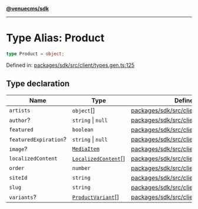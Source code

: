 [**@venuecms/sdk**](../Index.md)

***

# Type Alias: Product

```ts
type Product = object;
```

Defined in: [packages/sdk/src/client/types.gen.ts:125](https://github.com/venuecms/sdk/blob/856f3c21fe737a18a698a4045f39e91f8662f370/packages/sdk/src/client/types.gen.ts#L125)

## Type declaration

| Name | Type | Defined in |
| ------ | ------ | ------ |
| <a id="artists"></a> `artists` | `object`[] | [packages/sdk/src/client/types.gen.ts:134](https://github.com/venuecms/sdk/blob/856f3c21fe737a18a698a4045f39e91f8662f370/packages/sdk/src/client/types.gen.ts#L134) |
| <a id="author"></a> `author`? | `string` \| `null` | [packages/sdk/src/client/types.gen.ts:131](https://github.com/venuecms/sdk/blob/856f3c21fe737a18a698a4045f39e91f8662f370/packages/sdk/src/client/types.gen.ts#L131) |
| <a id="featured"></a> `featured` | `boolean` | [packages/sdk/src/client/types.gen.ts:129](https://github.com/venuecms/sdk/blob/856f3c21fe737a18a698a4045f39e91f8662f370/packages/sdk/src/client/types.gen.ts#L129) |
| <a id="featuredexpiration"></a> `featuredExpiration`? | `string` \| `null` | [packages/sdk/src/client/types.gen.ts:130](https://github.com/venuecms/sdk/blob/856f3c21fe737a18a698a4045f39e91f8662f370/packages/sdk/src/client/types.gen.ts#L130) |
| <a id="image"></a> `image`? | [`MediaItem`](MediaItem.md) | [packages/sdk/src/client/types.gen.ts:132](https://github.com/venuecms/sdk/blob/856f3c21fe737a18a698a4045f39e91f8662f370/packages/sdk/src/client/types.gen.ts#L132) |
| <a id="localizedcontent"></a> `localizedContent` | [`LocalizedContent`](LocalizedContent.md)[] | [packages/sdk/src/client/types.gen.ts:133](https://github.com/venuecms/sdk/blob/856f3c21fe737a18a698a4045f39e91f8662f370/packages/sdk/src/client/types.gen.ts#L133) |
| <a id="order"></a> `order` | `number` | [packages/sdk/src/client/types.gen.ts:128](https://github.com/venuecms/sdk/blob/856f3c21fe737a18a698a4045f39e91f8662f370/packages/sdk/src/client/types.gen.ts#L128) |
| <a id="siteid"></a> `siteId` | `string` | [packages/sdk/src/client/types.gen.ts:126](https://github.com/venuecms/sdk/blob/856f3c21fe737a18a698a4045f39e91f8662f370/packages/sdk/src/client/types.gen.ts#L126) |
| <a id="slug"></a> `slug` | `string` | [packages/sdk/src/client/types.gen.ts:127](https://github.com/venuecms/sdk/blob/856f3c21fe737a18a698a4045f39e91f8662f370/packages/sdk/src/client/types.gen.ts#L127) |
| <a id="variants"></a> `variants`? | [`ProductVariant`](ProductVariant.md)[] | [packages/sdk/src/client/types.gen.ts:137](https://github.com/venuecms/sdk/blob/856f3c21fe737a18a698a4045f39e91f8662f370/packages/sdk/src/client/types.gen.ts#L137) |
